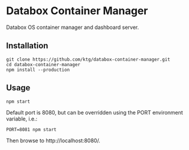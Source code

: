 # Databox Container Manager
Databox OS container manager and dashboard server.

## Installation
	git clone https://github.com/ktg/databox-container-manager.git
	cd databox-container-manager
	npm install --production

## Usage
	npm start

Default port is 8080, but can be overridden using the PORT environment variable, i.e.:

	PORT=8081 npm start

Then browse to http://localhost:8080/.
